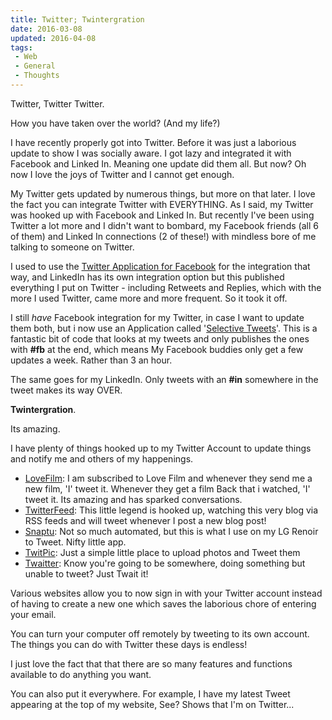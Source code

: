 ```yaml
---
title: Twitter; Twintergration
date: 2016-03-08
updated: 2016-04-08
tags:
 - Web
 - General
 - Thoughts
---
```


<p>Twitter, Twitter Twitter.</p>

<p>How you have taken over the world? (And my life?)</p>







<p>I have recently properly got into Twitter. Before it was just a laborious update to show I was socially aware. I got lazy and integrated it with Facebook and Linked In. Meaning one update did them all. But now? Oh now I love the joys of Twitter and I cannot get enough.</p>







<p>My Twitter gets updated by numerous things, but more on that later. I love the fact you can integrate Twitter with EVERYTHING. As I said, my Twitter was hooked up with Facebook and Linked In. But recently I've been using Twitter a lot more and I didn't want to bombard, my Facebook friends (all 6 of them) and Linked In connections (2 of these!) with mindless bore of me talking to someone on Twitter.</p>







<p>I used to use the <a href="http://www.facebook.com/home.php?#!/apps/application.php?id=2231777543&ref=ts">Twitter Application for Facebook</a> for the integration that way, and LinkedIn has its own integration option but this published everything I put on Twitter -&nbsp;including Retweets and Replies, which with the more I used Twitter, came more and more frequent. So it took it off.</p>







<p>I still <em>have </em>Facebook integration for my Twitter, in case I want to update them both, but i now use an Application called '<a href="http://www.facebook.com/home.php?#!/selectivetwitter">Selective Tweets</a>'. This is a fantastic bit of code that looks at my tweets and only publishes the ones with <strong class="redactor-inline-converted">#fb</strong> at the end, which means My Facebook buddies only get a few updates a week. Rather than 3 an hour.</p>







<p>The same goes for my LinkedIn. Only tweets with an <strong>#in</strong> somewhere in the tweet makes its way OVER.</p>







<p><strong class="redactor-inline-converted">Twintergration</strong>.</p>







<p>Its amazing.</p>







<p>I have plenty of things hooked up to my Twitter Account to update things and notify me and others of my happenings.</p>







<ul><li><a href="http://www.lovefilm.com/">LoveFilm</a>: I am subscribed to Love Film and whenever they send me a new film, 'I' tweet it. Whenever they get a film Back that i watched, 'I' tweet it. Its amazing and has sparked conversations.</li><li><a href="http://twitterfeed.com/">TwitterFeed</a>: This little legend is hooked up, watching this very blog via RSS feeds and will tweet whenever I post a new blog post!</li><li><a href="http://www.snaptu.com/">Snaptu</a>: Not so much automated, but this is what I use on my LG Renoir to Tweet. Nifty little app.</li><li><a href="http://twitpic.com/">TwitPic</a>: Just a simple little place to upload photos and Tweet them</li><li><a href="http://www.twaitter.com/">Twaitter</a>: Know you're going to be somewhere, doing something but unable to tweet? Just Twait it!</li></ul>







<p>Various websites allow you to now sign in with your Twitter account instead of having to create a new one which saves the laborious chore of entering your email.&nbsp;</p>







<p>You can turn your computer off remotely by tweeting to its own account. The things you can do with Twitter these days is endless!</p>







<p>I just love the fact that that there are so many features and functions available to do anything you want.</p>







<p>You can also put it everywhere. For example, I have my latest Tweet appearing at the top of my website, See? Shows that I'm on Twitter...</p>